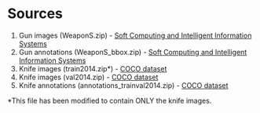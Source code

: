 # Sources

1. Gun images (WeaponS.zip) - [Soft Computing and Intelligent Information Systems](https://sci2s.ugr.es/weapons-detection)
2. Gun annotations (WeaponS_bbox.zip) - [Soft Computing and Intelligent Information Systems](https://sci2s.ugr.es/weapons-detection)
3. Knife images (train2014.zip*) - [COCO dataset](http://cocodataset.org/#download)
4. Knife images (val2014.zip) - [COCO dataset](http://cocodataset.org/#download)
5. Knife annotations (annotations_trainval2014.zip) - [COCO dataset](http://cocodataset.org/#download)

*This file has been modified to contain ONLY the knife images.

